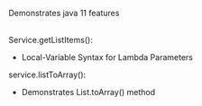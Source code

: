 Demonstrates java 11 features <br/><br/>

Service.getListItems():
-  Local-Variable Syntax for Lambda Parameters

 service.listToArray():
-  Demonstrates List.toArray() method

